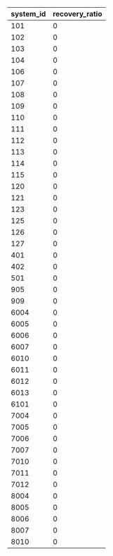 |system_id|recovery_ratio|
| --- | --- |
|101|0|
|102|0|
|103|0|
|104|0|
|106|0|
|107|0|
|108|0|
|109|0|
|110|0|
|111|0|
|112|0|
|113|0|
|114|0|
|115|0|
|120|0|
|121|0|
|123|0|
|125|0|
|126|0|
|127|0|
|401|0|
|402|0|
|501|0|
|905|0|
|909|0|
|6004|0|
|6005|0|
|6006|0|
|6007|0|
|6010|0|
|6011|0|
|6012|0|
|6013|0|
|6101|0|
|7004|0|
|7005|0|
|7006|0|
|7007|0|
|7010|0|
|7011|0|
|7012|0|
|8004|0|
|8005|0|
|8006|0|
|8007|0|
|8010|0|